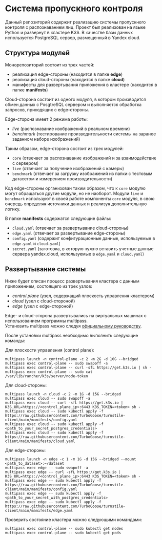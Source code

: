 # Система пропускного контроля
Данный репозиторий содержит реализацию системы пропускного контроля с распознаванием лиц.
Проект был реализован на языке Python и развернут в кластере K3S. В качестве базы данных
используется PostgreSQL сервер, размещенный в Yandex cloud.

## Структура модулей
Монорепозиторий состоит из трех частей:
- реализация edge-стороны (находится в папке **edge**)
- реализация cloud-стороны (находится в папке **cloud**)
- манифесты для развертывания приложения в кластере (находится в папке **manifests**)

Cloud-сторона состоит из одного модуля, в котором производится обмен данных с PosgtreSQL сервером и выполняется
обработка запросов, приходящих с edge-стороны.

Edge-сторона имеет 2 режима работы:
- *live* (распознавание изображений в реальном времени)
- *benchmark* (тестирование производительности системы на заранее заданном наборе изображений)

Таким образом, edge-сторона состоит из трех модулей:
- `core` (отвечает за распознавание изображений и за взаимодействие с сервером)
- `live` (отвечает за получение изображений с камеры)
- `benchmark` (отвечает за загрузку изображений из папки с тестовым датасетом и измерением производительности)

Код edge-стороны организован таким образом, что к `core` модулю могут обращаться другие модули, но не наоборот.
Модули `live` и `benchmark` используют в своей работе компоненты `core` модуля, в свою очередь
определяя источники данных и реализуя дополнительную логику.

В папке **manifests** содержатся следующие файлы:
- `cloud.yaml` (отвечает за развертывание cloud-стороны)
- `edge.yaml` (отвечает за развертывание edge-стороны)
- `config.yaml` (содержит конфигурационные данные, используемые в `edge.yaml` и `cloud.yaml`)
- `secret.yaml` (заготовка, в которую нужно вставить учетные данные сервера yandex.cloud, 
используемые в `edge.yaml` и `cloud.yaml`)

## Развертывание системы
Ниже будет описан процесс развертывания кластера с данным приложением, состоящего из трех узлов: 
- *control plane* (узел, содержащий плоскость управления кластером)
- *cloud* (узел с cloud-стороной)
- *edge* (узел с edge-стороной)

Edge- и cloud-сторона развертывались на виртуальных машинах с использованием программы multipass.  
Установить multipass можно следуя [официальному руководству](https://multipass.run/install).

После установки multipass необходимо выполнить следующие команды:

Для плоскости управления (control plane):

    multipass launch -n control-plane -c 2 -m 2G -d 10G --bridged
    multipass exec control-plane -- sudo swapoff -a
    multipass exec control-plane -- curl -sfL https://get.k3s.io | sh -
    multipass exec control-plane -- sudo cat /var/lib/rancher/k3s/server/node-token

Для cloud-стороны:

    multipass launch -n cloud -c 2 -m 1G -d 15G --bridged
    multipass exec cloud -- sudo swapoff -a
    multipass exec cloud -- curl -sfL https://get.k3s.io | K3S_URL=https://<control_plane_ip>:6443 K3S_TOKEN=<token> sh -
    multipass exec cloud -- sudo kubectl apply -f https://raw.githubusercontent.com/TurboGoose/turnstile-client/main/manifests/config.yaml
    multipass exec cloud -- sudo kubectl apply -f <path_to_your_secret_postgres_credentials>
    multipass exec cloud -- sudo kubectl apply -f https://raw.githubusercontent.com/TurboGoose/turnstile-client/main/manifests/cloud.yaml

Для edge-стороны:

    multipass launch -n edge -c 1 -m 1G -d 15G --bridged --mount <path_to_dataset>:~/dataset
    multipass exec edge -- sudo swapoff -a
    multipass exec edge -- curl -sfL https://get.k3s.io | K3S_URL=https://<control_plane_ip>:6443 K3S_TOKEN=<token> sh -
    multipass exec edge -- sudo kubectl apply -f https://raw.githubusercontent.com/TurboGoose/turnstile-client/main/manifests/config.yaml
    multipass exec edge -- sudo kubectl apply -f <path_to_your_secret_with_postgres_credentials>
    multipass exec edge -- sudo kubectl apply -f https://raw.githubusercontent.com/TurboGoose/turnstile-client/main/manifests/edge.yaml

Проверить состояние кластера можно следующими командами:

    multipass exec control-plane -- sudo kubectl get nodes
    multipass exec control-plane -- sudo kubectl get pods